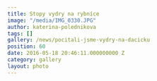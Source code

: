 ```yaml
---
title: Stopy vydry na rybníce
image: "/media/IMG_0330.JPG"
author: katerina-polednikova
tags: []
gallery: /news/pocitali-jsme-vydry-na-dacicku
position: 60
date: 2016-05-18 20:46:11.000000000 Z
category: gallery
layout: photo
---
```


